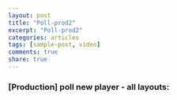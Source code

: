 ```yaml
---
layout: post
title: "Poll-prod2"
excerpt: "Poll-prod2"
categories: articles
tags: [sample-post, video]
comments: true
share: true
---
```

### [Production] poll new player - all layouts:
<br>
<div class="apester-media" data-media-id="5d2455afca40d2363a93a510" height="512"></div><script async src="https://static.stg.apester.com/js/sdk/latest/apester-sdk.js"></script>
